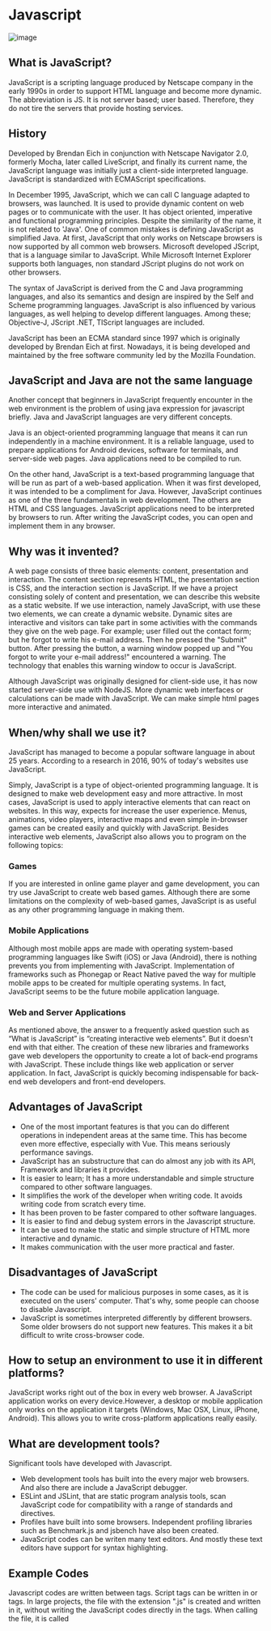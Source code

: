 # Javascript

![image](https://user-images.githubusercontent.com/36481108/80894405-651bb180-8ce3-11ea-9b2e-c40967adcfca.png)


## What is JavaScript?

JavaScript is a scripting language produced by Netscape company in the early 1990s in order to support HTML language and become more dynamic. The abbreviation is JS. It is not server based; user based. Therefore, they do not tire the servers that provide hosting services.

## History 

Developed by Brendan Eich in conjunction with Netscape Navigator 2.0, formerly Mocha, later called LiveScript, and finally its current name, the JavaScript language was initially just a client-side interpreted language. JavaScript is standardized with ECMAScript specifications.

In December 1995, JavaScript, which we can call C language adapted to browsers, was launched. It is used to provide dynamic content on web pages or to communicate with the user.  It has object oriented, imperative and functional programming principles. Despite the similarity of the name, it is not related to 'Java'. One of common mistakes is defining JavaScript as simplified Java. At first, JavaScript that only works on Netscape browsers is now supported by all common web browsers. Microsoft developed JScript, that is a language similar to JavaScript. While Microsoft Internet Explorer supports both languages, non standard JScript plugins do not work on other browsers.

The syntax of JavaScript is derived from the C and Java programming languages, and also its semantics and design are inspired by the Self and Scheme programming languages. JavaScript is also influenced by various languages, as well helping to develop different languages. Among these; Objective-J, JScript .NET, TIScript languages are included.

JavaScript has been an ECMA standard since 1997 which is originally developed by Brendan Eich at first. Nowadays, it is being developed and maintained by the free software community led by the Mozilla Foundation.

## JavaScript and Java are not the same language

Another concept that beginners in JavaScript frequently encounter in the web environment is the problem of using java expression for javascript briefly. Java and JavaScript languages are very different concepts.

Java is an object-oriented programming language that means it can run independently in a machine environment. It is a reliable language, used to prepare applications for Android devices, software for terminals, and server-side web pages. Java applications need to be compiled to run.

On the other hand, JavaScript is a text-based programming language that will be run as part of a web-based application. When it was first developed, it was intended to be a compliment for Java. However, JavaScript continues as one of the three fundamentals in web development. The others are HTML and CSS languages. JavaScript applications need to be interpreted by browsers to run. After writing the  JavaScript codes, you can open and implement them in any browser.

## Why was it invented?

A web page consists of three basic elements: content, presentation and interaction. The content section represents HTML, the presentation section is CSS, and the interaction section is JavaScript. If we have a project consisting solely of content and presentation, we can describe this website as a static  website. If  we use interaction, namely JavaScript, with use these two elements, we can create a dynamic website. Dynamic sites are interactive and visitors can take part in some activities with the commands they give on the web page. For example; user filled out the contact form; but he forgot to write his e-mail address. Then he pressed the "Submit" button. After pressing the button, a warning window popped up and "You forgot to write your e-mail address!" encountered a warning. The technology that enables this warning window to occur is JavaScript.

Although JavaScript was originally designed for client-side use, it has now started server-side use with NodeJS. More dynamic web interfaces or calculations can be made with JavaScript. We can make simple html pages more interactive and animated.

## When/why shall we use it?

JavaScript has managed to become a popular software language in about 25 years. According to a research in 2016, 90% of today's websites use JavaScript.

Simply, JavaScript is a type of object-oriented programming language. It is designed to make web development easy and more attractive. In most cases, JavaScript is used to apply interactive elements that can react on websites. In this way, expects for increase the user experience. Menus, animations, video players, interactive maps and even simple in-browser games can be created easily and quickly with JavaScript. Besides interactive web elements, JavaScript also allows you to program on the following topics:

### Games
If you are interested in online game player and game development, you can try use JavaScript to create web based games. Although there are some limitations on the complexity of web-based games, JavaScript is as useful as any other programming language in making them.

### Mobile Applications
Although most mobile apps are made with operating system-based programming languages like Swift (iOS) or Java (Android), there is nothing prevents you from implementing with JavaScript. Implementation of frameworks such as Phonegap or React Native paved the way for multiple mobile apps to be created for multiple operating systems. In fact, JavaScript seems to be the future mobile application language.

### Web and Server Applications
As mentioned above, the answer to a frequently asked question such as “What is JavaScript” is “creating interactive web elements”. But it doesn't end with that either. The creation of these new libraries and frameworks gave web developers the opportunity to create a lot of back-end programs with JavaScript. These include things like web application or server application. In fact, JavaScript is quickly becoming indispensable for back-end web developers and front-end developers.

## Advantages of JavaScript

*	One of the most important features is that you can do different operations in independent areas at the same time. This has become even more effective, especially with Vue. This means seriously performance savings.
*	JavaScript has an substructure that can do almost any job with its API, Framework and libraries it provides. 
*	It is easier to learn; It has a more understandable and simple structure compared to other software languages.
*	It simplifies the work of the developer when writing code. It avoids writing code from scratch every time.
*	It has been proven to be faster compared to other software languages. 
*	It is easier to find and debug system errors in the Javascript structure.
*	It can be used to make the static and simple structure of HTML more interactive and dynamic.
*	It makes communication with the user more practical and faster.

## Disadvantages of JavaScript

* The code can be used for malicious purposes in some cases, as it is executed on the users' computer. That's why, some people can choose to disable Javascript.
* JavaScript is sometimes interpreted differently by different browsers. Some older browsers do not support new features. This makes it a bit difficult to write cross-browser code.

## How to setup an environment to use it in different platforms?

JavaScript works right out of the box in every web browser. A JavaScript application works on every device.However, a desktop or mobile application only works on the application it targets (Windows, Mac OSX, Linux, iPhone, Android). This allows you to write cross-platform applications really easily.

## What are development tools? 

Significant tools have developed with Javascript.
   - Web development tools has built into the every major web browsers. And also there are include a JavaScript debugger.
   - ESLint and JSLint, that are static program analysis tools, scan JavaScript code for compatibility with a range of standards and directives.
   - Profiles have built into some browsers. Independent profiling libraries such as Benchmark.js and jsbench have also been created.
   - JavaScript codes can be writen many text editors. And mostly these text editors have support for syntax highlighting.

## Example Codes

Javascript codes are written between <script> </script> tags. Script tags can be written in <head> or <body> tags. In large projects, the file with the extension ".js" is created and written in it, without writing the JavaScript codes directly in the <script> </script> tags. When calling the file, it is called <script src = ”file.js”>.

1. In the example below, it counts the characters entered in the text box and shows how many more characters we can type according to the specified number of characters. As you enter the character in the textarea in this example, the information about how much character is left will be displayed on the screen instantly.
```
<!DOCTYPE html>
<html>
<head>
    <title>example</title>
</head>
<body>
  Comment : <br>
  <textarea rows="20" id="myTextareaId"></textarea>
  <div id="resultId"></div>
<script>
      var myTextareaId =document.querySelector('# myTextareaId ');  
      var resultId=document.querySelector('#resultId');  
    
    myTextareaId.oninput=function(){
       var max=60;
       this.value=this.value.substr(0,max);
       var remaining= max-this.value.length;
       resultId.innerHTML=' Remaining Character : '+remaining;
    }
</script>
    
</body>
</html>
```

2. Refresh the page every 3 seconds with the Arrow function:
```
<script>
setInterval(()=>window.location.reload(false),3000);
</script>
```

3. Refresh the page every 3 seconds with anonymous function:
```
<script>
setInterval(function(){
window.location.reload(false);
},5000);
</script>
```

4. In this example, we will display the x and y coordinate information on the screen by taking the position of the mouse that we moved in the web browser. It will be seen that the coordinate information changes as the mouse moves over the scanner.
```
<script>
// codes that will work as the mouse is moved on the window
window.onmousemove=function(event)
{
// all information about the event that is happening is assigned to the event variable. 
var xposition=event.clientX;
var yposition=event.clientY;
 
//clientX: mouse position on the x-axis
//clientY: mouse position on the y-axis
 
console.log("x Coordinate = " + xposition + "       y Coordinate ="  + yposition) 
} 
</script>
```

5. Validation E-mail address with JavaScript
In the example, there will be an input field for e-mail and will be checked whether the e-mail is valid or not when button is pressed. Since javascript is running client-side, e-mail verification will run after clicking the button.
Take a text input in html and a button input like this 
```
<input type='text' id='emailId'/>
<input type='submit' name='submit' onclick='Javascript:isValid();'/>
```
Now when the button is clicked then the JavaScript function SubmitFunction() will be called. Now write the bellow code in this function.
```
script language="javascript">

    function isValid() {

    var email = document.getElementById('emailId');
    var filter = /^([a-zA-Z0-9_\.\-])+\@(([a-zA-Z0-9\-])+\.)+([a-zA-Z0-9]{2,4})+$/;

    if (!filter.test(email.value)) {
    alert('Please provide a valid email address');
    email.focus;
    return false;
    }}
</script>
```

## How do browsers interpret JavaScript?

JavaScript is designed as a scripting language in terms of design. As the host environment, it works mostly within the structure we call browsers. However, JavaScript can run in any environment where is an interpreted language and interpreter.

As developers, we run JavaScript most on the browser. Of course, some interpreters are required for this language to run. Nowadays, applications such as Chrome, Firefox, Safari, Internet Explorer, Opera, which come to mind when it comes to browsers, use tools called Engine to interpret JavaScript.

In fact, the name of the V8 Engine, which is the JavaScript interpreter of Chrome, was designed as V and was inspired by an 8 cylinder engine type. This type of engine is known for its good performance and very fuel burning.

JavaScript engines used by browsers;
* Chrome - V8
* Firefox - SpiderMonkey
* IE - Chakra
* Safari – JavaScriptCore

SpiderMonkey was developed as the first JavaScript engine and was written in C by the inventor of the JavaScript language, Brendan Eich. So it was working in Netscape before Firefox.

## Which Libraries and Framework can be used?

JavaScript is one of the technologies that form the core of web application development.

*	jQuery is a library that aims to provide a cross-browser API that allows for “write less, do more”.
*	Angular is a JavaScript framework that aims to facilitate configuring single-page applications.
*	Backbone aims to provide structure for web applications with the use of models, collections and views.
*	Ember.js is a different library for “building passionate web applications”.
*	React.js is not exactly a framework, but a JavaScript library that makes it easy for developers to create dynamic user interfaces.
*	And more.

## Things that are specific to this language?

JavaScript is an interpreted programming language. In other words, a JavaSript code you write is not compiled before execution, it is interpreted at run time. Today, it is used in mobile application development, web server authoring, desktop application development, and even Arduino programming.

It should be noted that JavaScript has nothing to do with the Java programming language in any way.The  "Java" prefix has been used  to take advantage of the popularity of the Java language at that time. The correct spelling is actually "JavaScript" because of its prefix.

The biggest factor in the development of JavaScript so much is that its writing is as easy as Python language, and its speed is much higher than other peers (Ruby, Python, Php ...).

Today, many applications have started using JavaScript on the mobile side. Native Applications which are of great benefit in developing two different applications, especially for iOS and Android (Generally, most of applications written outside the platform's original language, Java for Android, Objective-C, or Swift for iOS) have become quite common. Many companies such as Instagram and Facebook use React Native on the mobile side.

According to both the Developer Survey conducted by Stack Overflow and the survey by GitHub, JavaScript ranks first among the most used languages.

![image](https://user-images.githubusercontent.com/36481108/80894428-88def780-8ce3-11ea-9f6f-6cc436b113c8.png)
 
One of the problems that arise when you come up with a mobile application or website idea is that you have to use different languages in the web server, mobile application, website and desktop application. At least it used to be. But thanks to JavaScript, you can use a single language in all of them. This will both increase your productivity and reduce confusion.

* NodeJS for Server
* jQuery, React, Vue, Angular for website
* React Native or NativeScript for mobile
* You can learn Electron for desktop applications.

## Conclusion

Although JS is a small language, it is very flexible and the developers have developed a lot of tools on this language. Thanks to these improvements, it is possible to solve many problems in a short time. As the canvas that comes with HTML5 slowly outstrips Adobe Flash, which is used to make more interactive sites, and also the development of Cloud technologies and in these technologies as well, JS has become an indispensable language, programmers started to focus more on JavaScript. Now, almost anything that comes to mind with JS can be done. These include 2D and 3D games and applications that use databases. It is still indispensable that for JS developers to providing indispensable programming freedom , especially the ability to can be made dynamic text and events on web pages, to read the values entered by the user and to ensure that the page reacts accordingly, to use the offline features that come with cookies and HTML5 and many other features.

# jQuery

## History of the Jquery.

jQuery is one of the most widely used JavaScript library in the coding world. jQuery is developed by John Resig and he release initial version in 2006. On January 16th, 2006 he gave a talk at the BarCampNYC event about his new library. John was only college student when he created jQuery.  He has an own write on original jQuery’s website:
“jQuery is a Javascript library that takes this motto to heart: Writing Javascript code should be fun. jQuery achieves this goal by taking common, repetitive tasks, stripping out all the unnecessary mark-up, and leaving them short, smart and understandable.”

![image](https://user-images.githubusercontent.com/32189700/80924678-f85ff000-8d92-11ea-9457-2d133d93e560.png)

Finally, jQuery initial version is published on August 26th, 2006. At the end of 2006, jQuery licenced with MIT and GPL. At now, stabil version is released April 10, 2020 and version name is 3.5.0.

##  Why was jQuery invented

The first purpose is making codes ergonomic. Pure JavaScript long codes are becoming smaller with jQuery. As the slogan for jQuerty “Write less, do more!” jQuery aims make JavaScript codes smaller than before.  For example:

### JavaScript

    1. document.getElementsByClassName("className");  
jQuery
    2. $('className') 
      
When/why shall we use jQuery?
We can handle this topic one by one. And we explain this with examples.

#### a-	HTML/DOM manipulation. 

This is jQuery’s one of the most important task. Dom elements, as like we show on top and following exampe, can manipulate with jQuery easier.

     1. $("#myElementId").remove();
     
#### b- CSS manipulation.

When used with CSS programs, it works flawlessly and does not allow any problems. Even in CSS, jQuery makes your work easier. Following code makes background colour blue for element whose id is myArea.

    1. $("#myArea").css("background-color" : “blue” , “weight” : “100px”);
    
#### c- Animations and Effects.

It enables animations developed in HTML to progress more easily. In the following example When the button is clicked, the element whose id is "myDiv" is shifted 250px to the right.

```

1.	$(document).ready(function(){
2.	  $("#myButton").click(function(){
3.	    $("#myDiv").animate({right: '250px'});
4.	  });
5.	});

```

#### d- Creating and Manipulating Event
In jQuery, there is an equivalent jQuery method for many DOM events. For example, it can be used to assign a click event to all “a” tags on a page.

```

1.	$("a").click(function(){
2.	  //there will be action for the click event for “a” tags.
3.	});
e-	  Ajax Operations
jQuery supports AJAX and offers solutions for vulnerabilities.
1.	$.ajax({url: '/api.json',
2.	type: 'GET'
3.	success: (data) => {
4.	console.log(data)
5.	}
6.	})

```

## How to Setup an Environment to Use jQuery in Different Platforms?

jquery runs in browsers just like javascript. So, if you loading website has jQuery in your browser everything goes automatically but, developer must initialize jQuery into website. There is a very simple way like implementing other libraries. That way contains Google CDN or Microsoft CDN and it works quite fast: 

    1. <script src="https://ajax.googleapis.com/ajax/libs/jquery/3.4.1/jquery.min.js"></script> 
    
 Or you can download in webserver and run jQuery files from device.
 
    1. <script src="jquery-3.4.1.min.js"></script>
 

## Things That Are Specific to jQuery?
We can talk about few important things for this topic. Learning to use the jquery library is very easy. People with little knowledge of HTML, CSS and JavaScript will immediately grasp the use of Jquery. People who do not have any knowledge about JavaScript can also easily grasp Jquery.
One of the largest sites in the world, applications such as Google, Facebook and Microsoft IBM all prefer the Jquery library during software development.
As it is constantly developing, it becomes a faster and more comprehensive library with new versions.
And finally, as shown on examples and When/Why topic reasons, jQuery does runs and make their job.


# NODE.JS

## History of The Node.js

Node.js has developed by Ryan Dahl and others from Joyent in 2009 with Joyent company supports. First release was supporting from only Linux and MacOS. All creating and development managed by Ryan Dahl and then sponsored by Joyent.

![image](https://user-images.githubusercontent.com/32189700/80924580-635cf700-8d92-11ea-9b4c-3a92329b2be6.png)

Node.js Package Manager (NPM) is presented in January 2010. NPM made easyer installing and uploading libraries, packages and frameworks. 
After two years from first version of Node.js in June 2011, Joyent and Microsoft created Node.js version for Microsoft. 
By June 2015, communities of Node.js and io.js started work together under Node.js Foundation.
Node.js Foundation education community manager Tracy Hinds says:
The Node.js Foundation, with help from incredible community members and core experts, is creating a comprehensive certification program that broadens the funnel of skilled Node.js expertise available. Whether working in enterprise environments or as individual consultants, those who become Node.js Certified Developers will be well-positioned to hit the ground running as a Node.js developer, possessing skills that are in high demand,”
Also , to access Ryan Dahl’s in 2009 original Node.js presentation use following link:
https://www.youtube.com/watch?v=ztspvPYybIY




## Why Was Node.js Invented

It was developed to run JavaScript on the server side by making various additions to the V8 JavaScript engine that the Google Chrome browser uses to run JavaScript commands. V8 engine is an intermediate software used to translate JavaScript commands developed with C / C ++ into machine language. Converting commands to machine code makes JavaScript commands run faster and more efficiently.

## When/why Shall we use Node.js

The reason for using Node.js is that it is fast and performance, as well as the flexibility of JavaScript commands, the processing of commands without blocking and event-based operation, as well as the need for an additional web server (Apache HTTP, IIS, Nginx etc.) like other server-side programming languages.
Applications written in other server-side programming languages (PHP, ASP.NET etc.) need additional software that establishes the connection between the client and the server called web server (Apache HTTP, IIS, Nginx etc.).
Requests to the web server are then forwarded to the server-side programming languages and the desired commands are executed.
Thanks to the kernel modules that come in Node.js, it enables commands to be run without the need for an additional web server.
Thanks to the Node.js modular structure and the NPM package manager, it allows you to easily add modules prepared by other developers to your project and develop faster applications.
For example; You can easily develop applications that use database systems such as MySQL, SQLite, MongoDB, PostgreSQL by including the modules created to connect to the database in your project.

## How to Setup an Environment to Use Node.js in different Platforms

To quickly mention the node.js installation process;
To download the installation package, log in to the Node.js Downloads page, download and install the installation file for your operating system (this will be the Windows Installer button for Windows).
After installation, login to the console screen and enter node -v command to run it. If you see the version number on the screen, it means that node.js setup is complete.
When you install Node.js, the npm application will be installed with it. You can check if it is installed on your computer via the npm -v command and see the currently installed version of npm. When we run this line, it will output a version as in node.js.

## Example Codes With Node.js

### Module Example

#### Calc.js
```
1.	// Plus x and y and return result
2.	exports.plus = function (x, y) {
3.	    return x+y;
4.	}; 
5.	 
6.	// minus y from x and return result
7.	exports.minus = function (x, y) {
8.	    return x-y;
9.	}; 
10.	 
11.	// divide x with y and return result
12.	exports.div = function (x, y) {
13.	    return x/y;
14.	}; 
15.	
16.	// product x and y and return result
17.	exports.mult = function (x, y) {
18.	    return x*y;
19.	}; 
```

 
#### getModule.js


```


1.	var calc = require('./calc);
2.	var x=15, y=3;
3.	console.log("Plus ; "+ calc.plus(x,y));
4.	console.log("Minus ; "+ calc.minus(x,y));
5.	console.log("Divide ; "+ calc.div(x,y));
6.	console.log("Product ; "+ calc.mult(x,y));

```


### HTTP Server Example

The codes below manage the localhost 8090 port and write "Hello World!"  top of the page.
```

1.	 var http = require('http');
2.	 
3.	http.createServer(function (req, res) {
4.	    res.writeHead(200, {'Content-Type': 'text/plain'});
5.	    res.end('Hello World!');
6.	}).listen(8090);
```
 		

## Things That Are Specific to Node.js?

When any user requests to other server-side programming languages, the server only responds to that request and other requests are queued.
It takes a long time for a request to affect other users, but since Node.js handles commands without blocking it, the long-running command does not slow down the system, and Node.js responds to other users.
Node.js different from conventional languages and based on asynchrony.
The best example of asynchronous is the food ordering system.
When the traditional server-sided programming languages arrive when a food order arrives, other customers who wait in line wait for the order to be prepared.
Node.js, on the other hand, reports the order to the back and takes notes when any food order arrives and then takes the order of the next customer.
Which of the given food orders is prepared before, it responds to the food order.
Thus, the customer does not wait extra for a meal to be prepared quickly before.
Thanks to this structure, real-time applications such as instant messaging and gaming systems are made easily and at less cost.

# ANGULAR.JS

## History of the Angular.js

Basically, AngularJS is a MVVM (Model-VIEW-VIEWMODEL) and MVC (Model-View-Controller) based JavaScript framework running on the client side. In 2009, Misko Hevery and his friend Adam Abrons (they are developers in Google) starts developing Angular.js personally. In 2010, Angular was published for the first time under the name AngularJS on the internet address https://angularjs.org. With this success Google supported Angular.js.

 ![image](https://user-images.githubusercontent.com/32189700/80924544-3c9ec080-8d92-11ea-871c-6113d8c52b33.png)

Angular, which is much loved by the developers, comes with a radical change in 2016, and the development language changes from JavaScript to TypeScript, and support and development for the old version AngularJS is stopped. Even after this radical change, the website https://angularjs.org is replaced with https://angular.io/. Angular is now made workable on popular internet browsers and cross-platforms. However, Angular still supports JavaScript.
The first announcement came in January 2018, later reiterated at NG Conf in Salt Lake City, that the final release of AngularJS would be 1.7 and would enter Long Term Support (LTS) through June 30, 2021. After that time, Google won't longer maintain the library.



## Why Was Angular Invented

Angular.js’s first mission was supporting Google’s one page application and making efficient results on this. In Angular’s official web site (https://angular.io/docs) they write for Angular:
“Angular is an application design framework and development platform for creating efficient and sophisticated single-page apps.”


## When/why shall we use Angular.js

Some features I will explain below may also be in other libraries. But it's all in Angular. We will focus more on architectural aspects.

#### a. Opinionated Approach

#### b. Explicitness

#### c. Isolation

#### d. Modularity

#### e. Extending HTML

#### f. Dependency Injection







### a.Opinionated Approach

Angular is a framework has opinionated approach. So, what is opinionated approach? An opinionated system tells you how to design it. Instead of defining what is what and where as a .json, an .xml, or any file, you follow the architectural tradition expected of you. 
In this way, Angular, with its approach, provides orientation to the architecture overlooking the domain without getting tired.

### b.Explicitness

Angular expects you to clearly define what is what and by whom. This means you will be faced with less surprises. This openness will be very useful when reading code or writing your own static code analysis tools in the future.

### c.Isolation

Being able to isolate the structures that make up the system easily and quickly is one of the strongest aspects of Angular. Everything from CSS files to JS codes can be isolated from other parts. Unlike JS modules, it also provides another isolation between its structures with its own "NgModules".

### d.Modularity

Angular made proper isolation design with NgModule structures. Everything is controlled. Everything happens in NgModule, from what you export to the outside and from what you import. It defines the modules you want and you can work there safely without fear of breaking other modules.

### e.Extending HTML

It is possible to extend your HTML files in Angular. The structures you use to achieve this are called Directives. So instead of writing the things to be done one by one, you just define them, like saying “<br/>”: This means adding a line. Look, you didn't say how the line should be added. You just said what should be added. Currently, Angular comes with some very useful directives. Perhaps you will not even have to define your own guidelines most of the time.

### f.Dependency Injection

Dependency Injection is mainly used for the control and management of dependencies. Basically, that tells you that if you are going to use the object of another class in a class you will create, you should not create it with the keyword "new". It emphasizes that the required object should be taken as a parameter either from the Constructor or by the Setter method. Thus, he argues that we have isolated the two classes from each other. Dependency Injection liberates your code and minimizes the bond between classes.

## How to Setup an Environment to Use Angular.js in different Platforms

All popular web browsers are can use for to view Angular based web site.
If you want to be Angular developer need to follow following steps. Those steps are from Angular’s official website. 
1-	Use npm to install Angular’s commend line interface (CLI)

    npm install -g @angular/cli
    
2-	Run the following code to create a workspace and initial application.

    ng new my-app
    
3-	Finally go to initialized folder and lunch server using following CLI command 

```

cd my-app
 ng serve –open

```

 ![image](https://user-images.githubusercontent.com/32189700/80924540-327cc200-8d92-11ea-89f7-1bde298f2bdf.png)



## Example codes

 ### EX-1
 
When web page load, Angular.js starts automatically.
“np-app” directive shows Angular.js element belongs to <div> elejment.
“bg-model” directive binds the value of the input field to the application variable name.
“ng-bind” directive binds the contents of <p> to the name of the application variable.
	
![image](https://user-images.githubusercontent.com/32189700/80924502-fe090600-8d91-11ea-875b-ab79e6fae262.png)

 ![image](https://user-images.githubusercontent.com/32189700/80924512-1416c680-8d92-11ea-9272-00c133d2f437.png)


### EX-2

“ng-init” instruction initializes AngularJS variables.
  
  ![image](https://user-images.githubusercontent.com/32189700/80924520-1ed15b80-8d92-11ea-9b8a-bc8f52b50532.png)

![image](https://user-images.githubusercontent.com/32189700/80924533-285ac380-8d92-11ea-854b-cc80e6cdfb2d.png)

	
## Things That Are Specific to Node.js?

AngularJs is one of the first effective example of one-page web application. With this it is became very popular and took Google’s support.
Besides being easy to learn and applicable, AngularJS, which is behind a giant like Google with many advantages, is becoming more and more common day by day. It's a technology that Javascript software developers and client-side developers should focus on.


